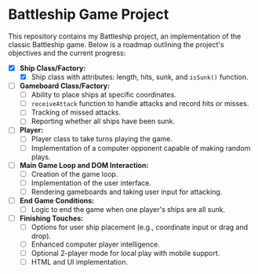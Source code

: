 # Battleship Game Project

This repository contains my Battleship project, an implementation of the classic Battleship game. Below is a roadmap outlining the project's objectives and the current progress:

- [x] **Ship Class/Factory:**
    - [x] Ship class with attributes: length, hits, sunk, and `isSunk()` function.

- [ ] **Gameboard Class/Factory:**
    - [ ] Ability to place ships at specific coordinates.
    - [ ] `receiveAttack` function to handle attacks and record hits or misses.
    - [ ] Tracking of missed attacks.
    - [ ] Reporting whether all ships have been sunk.

- [ ] **Player:**
    - [ ] Player class to take turns playing the game.
    - [ ] Implementation of a computer opponent capable of making random plays.

- [ ] **Main Game Loop and DOM Interaction:**
    - [ ] Creation of the game loop.
    - [ ] Implementation of the user interface.
    - [ ] Rendering gameboards and taking user input for attacking.

- [ ] **End Game Conditions:**
    - [ ] Logic to end the game when one player's ships are all sunk.

- [ ] **Finishing Touches:**
    - [ ] Options for user ship placement (e.g., coordinate input or drag and drop).
    - [ ] Enhanced computer player intelligence.
    - [ ] Optional 2-player mode for local play with mobile support.
    - [ ] HTML and UI implementation.
